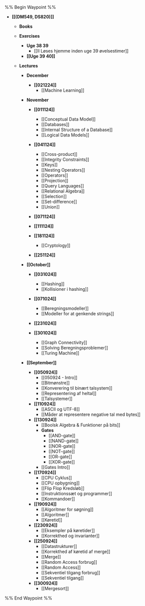 %% Begin Waypoint %%
- **[[(DM549, DS820)]]**
	- **Books**
	- **Exercises**
		- **Uge 38 39**
			- [[II Løses hjemme inden uge 39 øvelsestimer]]
		- **[[Uge 39 40]]**

	- **Lectures**
		- **December**
			- **[[021224]]**
				- [[Machine Learning]]
		- **November**
			- **[[011124]]**
				- [[Conceptual Data Model]]
				- [[Databases]]
				- [[Internal Structure of a Database]]
				- [[Logical Data Models]]
			- **[[041124]]**
				- [[Cross-product]]
				- [[Integrity Constraints]]
				- [[Keys]]
				- [[Nesting Operators]]
				- [[Operators]]
				- [[Projection]]
				- [[Query Languages]]
				- [[Relational Algebra]]
				- [[Selection]]
				- [[Set-difference]]
				- [[Union]]
			- **[[071124]]**

			- **[[111124]]**

			- **[[181124]]**
				- [[Cryptology]]
			- **[[251124]]**

		- **[[October]]**
			- **[[031024]]**
				- [[Hashing]]
				- [[Kollisioner i hashing]]
			- **[[071024]]**
				- [[Beregningsmodeller]]
				- [[Modeller for at genkende strings]]
			- **[[231024]]**

			- **[[301024]]**
				- [[Graph Connectivity]]
				- [[Solving Beregningsproblemer]]
				- [[Turing Machine]]
		- **[[September]]**
			- **[[050924]]**
				- [[050924 - Intro]]
				- [[Bitmønstre]]
				- [[Konverering til binært talsystem]]
				- [[Representering af heltal]]
				- [[Talsystemer]]
			- **[[110924]]**
				- [[ASCII og UTF-8]]
				- [[Måder at representere negative tal med bytes]]
			- **[[130924]]**
				- [[Boolsk Algebra & Funktioner på bits]]
				- **Gates**
					- [[AND-gate]]
					- [[NAND-gate]]
					- [[NOR-gate]]
					- [[NOT-gate]]
					- [[OR-gate]]
					- [[XOR-gate]]
				- [[Gates Intro]]
			- **[[170924]]**
				- [[CPU Cyklus]]
				- [[CPU opbygning]]
				- [[Flip Flop Kredsløb]]
				- [[Instruktionssæt og programmer]]
				- [[Kommandoer]]
			- **[[190924]]**
				- [[Algoritmer for søgning]]
				- [[Algoritmer]]
				- [[Køretid]]
			- **[[230924]]**
				- [[Eksempler på køretider]]
				- [[Korrekthed og invarianter]]
			- **[[250924]]**
				- [[Datastrukturer]]
				- [[Korrekthed af køretid af merge]]
				- [[Merge]]
				- [[Random Access forbrug]]
				- [[Random Access]]
				- [[Sekventiel tilgang forbrug]]
				- [[Sekventiel tilgang]]
			- **[[300924]]**
				- [[Mergesort]]

%% End Waypoint %%


